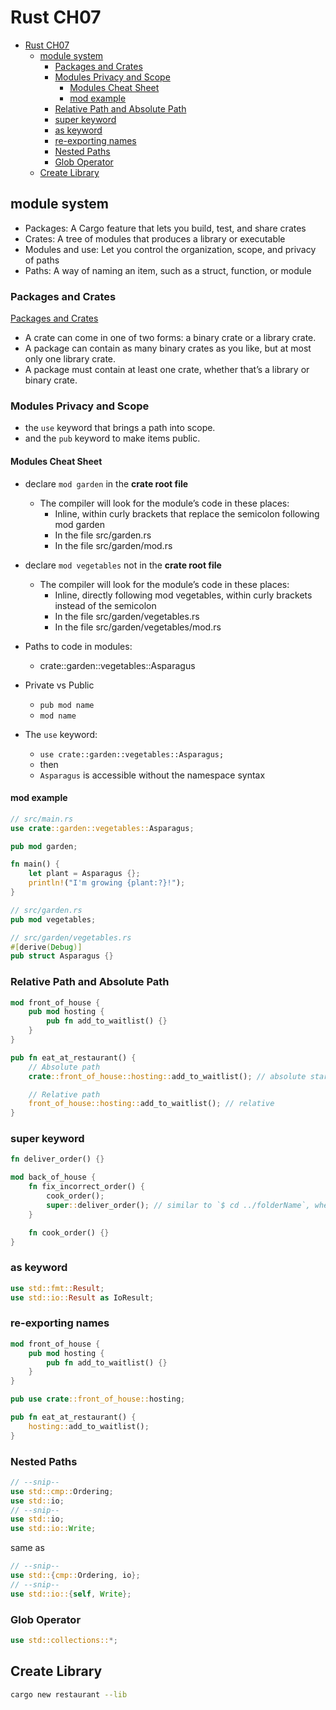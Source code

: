 # Rust CH07

- [Rust CH07](#rust-ch07)
  - [module system](#module-system)
    - [Packages and Crates](#packages-and-crates)
    - [Modules Privacy and Scope](#modules-privacy-and-scope)
      - [Modules Cheat Sheet](#modules-cheat-sheet)
      - [mod example](#mod-example)
    - [Relative Path and Absolute Path](#relative-path-and-absolute-path)
    - [super keyword](#super-keyword)
    - [as keyword](#as-keyword)
    - [re-exporting names](#re-exporting-names)
    - [Nested Paths](#nested-paths)
    - [Glob Operator](#glob-operator)
  - [Create Library](#create-library)

## module system

- Packages: A Cargo feature that lets you build, test, and share crates
- Crates: A tree of modules that produces a library or executable
- Modules and use: Let you control the organization, scope, and privacy of paths
- Paths: A way of naming an item, such as a struct, function, or module

### Packages and Crates

[Packages and Crates](https://doc.rust-lang.org/book/ch07-01-packages-and-crates.html)

- A crate can come in one of two forms: a binary crate or a library crate.
- A package can contain as many binary crates as you like, but at most only one library crate.
- A package must contain at least one crate, whether that’s a library or binary crate.

### Modules Privacy and Scope

- the `use` keyword that brings a path into scope.
- and the `pub` keyword to make items public.

#### Modules Cheat Sheet

- declare `mod garden` in the **crate root file**
  - The compiler will look for the module’s code in these places:
    - Inline, within curly brackets that replace the semicolon following mod garden
    - In the file src/garden.rs
    - In the file src/garden/mod.rs

- declare `mod vegetables` not in the **crate root file**
  - The compiler will look for the module’s code in these places:
    - Inline, directly following mod vegetables, within curly brackets instead of the semicolon
    - In the file src/garden/vegetables.rs
    - In the file src/garden/vegetables/mod.rs

- Paths to code in modules:
  - crate::garden::vegetables::Asparagus

- Private vs Public
  - `pub mod name`
  - `mod name`

- The `use` keyword:
  - `use crate::garden::vegetables::Asparagus;`
  - then
  - `Asparagus` is accessible without the namespace syntax

#### mod example

```rust
// src/main.rs
use crate::garden::vegetables::Asparagus;

pub mod garden;

fn main() {
    let plant = Asparagus {};
    println!("I'm growing {plant:?}!");
}
```

```rust
// src/garden.rs
pub mod vegetables;
```

```rust
// src/garden/vegetables.rs
#[derive(Debug)]
pub struct Asparagus {}
```

### Relative Path and Absolute Path

```rust
mod front_of_house {
    pub mod hosting {
        pub fn add_to_waitlist() {}
    }
}

pub fn eat_at_restaurant() {
    // Absolute path
    crate::front_of_house::hosting::add_to_waitlist(); // absolute starting with crate::

    // Relative path
    front_of_house::hosting::add_to_waitlist(); // relative
}
```

### super keyword

```rust
fn deliver_order() {}

mod back_of_house {
    fn fix_incorrect_order() {
        cook_order();
        super::deliver_order(); // similar to `$ cd ../folderName`, where `super` is `..`
    }

    fn cook_order() {}
}
```

### as keyword

```rust
use std::fmt::Result;
use std::io::Result as IoResult;
```

### re-exporting names

```rust
mod front_of_house {
    pub mod hosting {
        pub fn add_to_waitlist() {}
    }
}

pub use crate::front_of_house::hosting;

pub fn eat_at_restaurant() {
    hosting::add_to_waitlist();
}
```

### Nested Paths

```rust
// --snip--
use std::cmp::Ordering;
use std::io;
// --snip--
use std::io;
use std::io::Write;
```

same as

```rust
// --snip--
use std::{cmp::Ordering, io};
// --snip--
use std::io::{self, Write};
```

### Glob Operator

```rust
use std::collections::*;
```

## Create Library

```sh
cargo new restaurant --lib
```